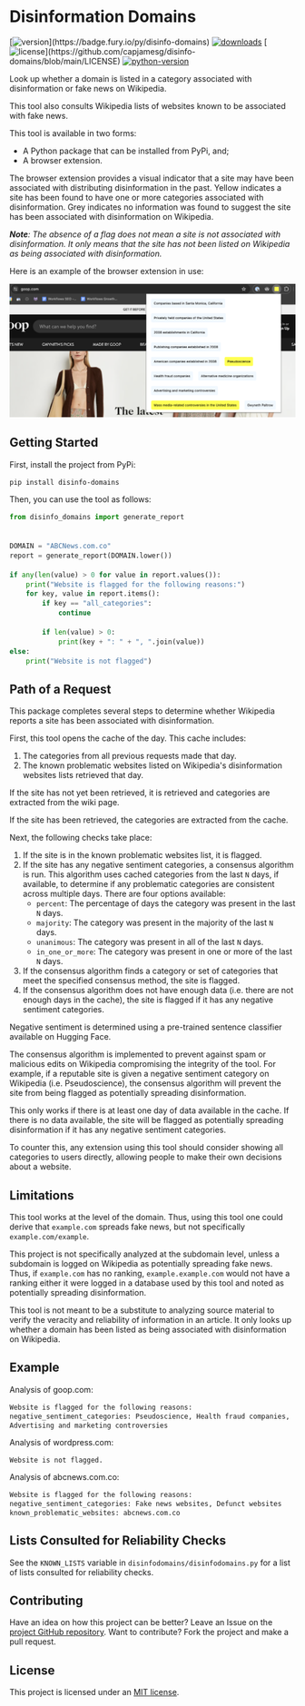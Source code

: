 # Disinformation Domains

[![version](https://badge.fury.io/py/disinfo-domains.svg?)](https://badge.fury.io/py/disinfo-domains)
[![downloads](https://img.shields.io/pypi/dm/disinfo-domains)](https://pypistats.org/packages/disinfo-domains)
[![license](https://img.shields.io/pypi/l/disinfo-domains?)](https://github.com/capjamesg/disinfo-domains/blob/main/LICENSE)
[![python-version](https://img.shields.io/pypi/pyversions/disinfo-domains)](https://badge.fury.io/py/disinfo-domains)

Look up whether a domain is listed in a category associated with disinformation or fake news on Wikipedia.

This tool also consults Wikipedia lists of websites known to be associated with fake news.

This tool is available in two forms:

- A Python package that can be installed from PyPi, and;
- A browser extension.

The browser extension provides a visual indicator that a site may have been associated with distributing disinformation in the past. Yellow indicates a site has been found to have one or more categories associated with disinformation. Grey indicates no information was found to suggest the site has been associated with disinformation on Wikipedia.

_**Note**: The absence of a flag does not mean a site is not associated with disinformation. It only means that the site has not been listed on Wikipedia as being associated with disinformation._

Here is an example of the browser extension in use:

![Browser extension example showing a yellow flag](assets/browser-extension-example.png)

## Getting Started

First, install the project from PyPi:

```bash
pip install disinfo-domains
```

Then, you can use the tool as follows:

```python
from disinfo_domains import generate_report


DOMAIN = "ABCNews.com.co"
report = generate_report(DOMAIN.lower())

if any(len(value) > 0 for value in report.values()):
    print("Website is flagged for the following reasons:")
    for key, value in report.items():
        if key == "all_categories":
            continue

        if len(value) > 0:
            print(key + ": " + ", ".join(value))
else:
    print("Website is not flagged")
```

## Path of a Request

This package completes several steps to determine whether Wikipedia reports a site has been associated with disinformation.

First, this tool opens the cache of the day. This cache includes:

1. The categories from all previous requests made that day.
2. The known problematic websites listed on Wikipedia's disinformation websites lists retrieved that day.

If the site has not yet been retrieved, it is retrieved and categories are extracted from the wiki page.

If the site has been retrieved, the categories are extracted from the cache.

Next, the following checks take place:

1. If the site is in the known problematic websites list, it is flagged.
2. If the site has any negative sentiment categories, a consensus algorithm is run. This algorithm uses cached categories from the last `N` days, if available, to determine if any problematic categories are consistent across multiple days. There are four options available:
    - `percent`: The percentage of days the category was present in the last `N` days.
    - `majority`: The category was present in the majority of the last `N` days.
    - `unanimous`: The category was present in all of the last `N` days.
    - `in_one_or_more`: The category was present in one or more of the last `N` days.
3. If the consensus algorithm finds a category or set of categories that meet the specified consensus method, the site is flagged.
4. If the consensus algorithm does not have enough data (i.e. there are not enough days in the cache), the site is flagged if it has any negative sentiment categories.

Negative sentiment is determined using a pre-trained sentence classifier available on Hugging Face.

The consensus algorithm is implemented to prevent against spam or malicious edits on Wikipedia compromising the integrity of the tool. For example, if a reputable site is given a negative sentiment category on Wikipedia (i.e. Pseudoscience), the consensus algorithm will prevent the site from being flagged as potentially spreading disinformation.

This only works if there is at least one day of data available in the cache. If there is no data available, the site will be flagged as potentially spreading disinformation if it has any negative sentiment categories.

To counter this, any extension using this tool should consider showing all categories to users directly, allowing people to make their own decisions about a website.

## Limitations

This tool works at the level of the domain. Thus, using this tool one could derive that `example.com` spreads fake news, but not specifically `example.com/example`.

This project is not specifically analyzed at the subdomain level, unless a subdomain is logged on Wikipedia as potentially spreading fake news. Thus, if `example.com` has no ranking, `example.example.com` would not have a ranking either it were logged in a database used by this tool and noted as potentially spreading disinformation.

This tool is not meant to be a substitute to analyzing source material to verify the veracity and reliability of information in an article. It only looks up whether a domain has been listed as being associated with disinformation on Wikipedia.

## Example

Analysis of goop.com:

```
Website is flagged for the following reasons:
negative_sentiment_categories: Pseudoscience, Health fraud companies, Advertising and marketing controversies
```

Analysis of wordpress.com:

```
Website is not flagged.
```

Analysis of abcnews.com.co:

```
Website is flagged for the following reasons:
negative_sentiment_categories: Fake news websites, Defunct websites
known_problematic_websites: abcnews.com.co
```

## Lists Consulted for Reliability Checks

See the `KNOWN_LISTS` variable in `disinfodomains/disinfodomains.py` for a list of lists consulted for reliability checks.

## Contributing

Have an idea on how this project can be better? Leave an Issue on the [project GitHub repository](https://github.com/capjamesg/disinfo-domains). Want to contribute? Fork the project and make a pull request.

## License

This project is licensed under an [MIT license](LICENSE).